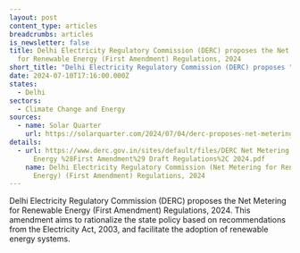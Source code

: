 ```yaml
---
layout: post
content_type: articles
breadcrumbs: articles
is_newsletter: false
title: Delhi Electricity Regulatory Commission (DERC) proposes the Net Metering
  for Renewable Energy (First Amendment) Regulations, 2024
short_title: "Delhi Electricity Regulatory Commission (DERC) proposes "
date: 2024-07-10T17:16:00.000Z
states:
  - Delhi
sectors:
  - Climate Change and Energy
sources:
  - name: Solar Quarter
    url: https://solarquarter.com/2024/07/04/derc-proposes-net-metering-1st-amendments-to-boost-renewable-energy-adoption/
details:
  - url: https://www.derc.gov.in/sites/default/files/DERC Net Metering for Renewable
      Energy %28First Amendment%29 Draft Regulations%2C 2024.pdf
    name: Delhi Electricity Regulatory Commission (Net Metering for Renewable
      Energy) (First Amendment) Regulations, 2024
---
```

Delhi Electricity Regulatory Commission (DERC) proposes the Net Metering for Renewable Energy (First Amendment) Regulations, 2024. This amendment aims to rationalize the state policy based on recommendations from the Electricity Act, 2003, and facilitate the adoption of renewable energy systems.
